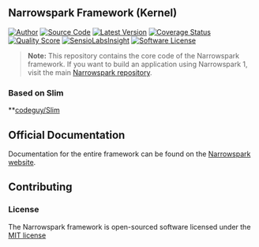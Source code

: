 ## Narrowspark Framework (Kernel)

[![Author](http://img.shields.io/badge/author-@anolilab-blue.svg?style=flat-square)](https://twitter.com/anolilab)
[![Source Code](http://img.shields.io/badge/source-narrowspark/narrowspark-blue.svg?style=flat-square)](https://github.com/narrowspark/narrowspark)
[![Latest Version](https://img.shields.io/github/release/narrowspark/framework.svg?style=flat-square)](https://github.com/narrowspark/framework/releases)
[![Coverage Status](https://img.shields.io/scrutinizer/coverage/g/narrowspark/framework.svg?style=flat-square)](https://scrutinizer-ci.com/g/narrowspark/framework/code-structure)
[![Quality Score](https://img.shields.io/scrutinizer/g/narrowspark/framework.svg?style=flat-square)](https://scrutinizer-ci.com/g/narrowspark/framework)
[![SensioLabsInsight](https://insight.sensiolabs.com/projects/96b7293e-e38c-406a-83e9-cd6686694c09/mini.png)](https://insight.sensiolabs.com/projects/96b7293e-e38c-406a-83e9-cd6686694c09)
[![Software License](https://img.shields.io/badge/license-MIT-brightgreen.svg?style=flat-square)](LICENSE.md)

> **Note:** This repository contains the core code of the Narrowspark framework. If you want to build an application using Narrowspark 1, visit the main [Narrowspark repository](https://github.com/narrowspark/narrowspark).

### Based on Slim

**[codeguy/Slim](http://github.com/codeguy/Slim)

## Official Documentation

Documentation for the entire framework can be found on the [Narrowspark website](http://narrowspark.de).

## Contributing

### License

The Narrowspark framework is open-sourced software licensed under the [MIT license](http://opensource.org/licenses/MIT)
